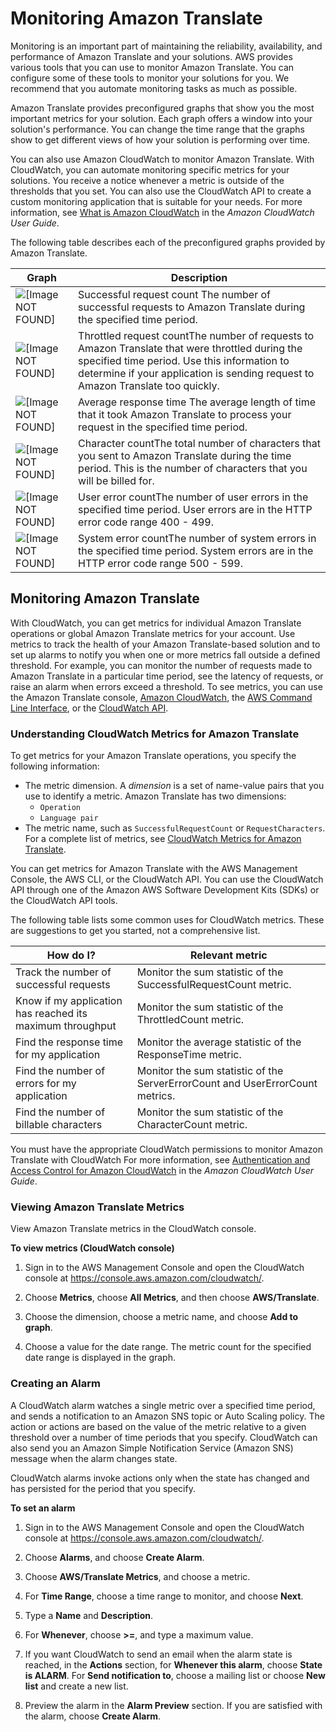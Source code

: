 # Monitoring Amazon Translate<a name="monitoring-translate"></a>

Monitoring is an important part of maintaining the reliability, availability, and performance of Amazon Translate and your solutions\. AWS provides various tools that you can use to monitor Amazon Translate\. You can configure some of these tools to monitor your solutions for you\. We recommend that you automate monitoring tasks as much as possible\.

Amazon Translate provides preconfigured graphs that show you the most important metrics for your solution\. Each graph offers a window into your solution's performance\. You can change the time range that the graphs show to get different views of how your solution is performing over time\.

You can also use Amazon CloudWatch to monitor Amazon Translate\. With CloudWatch, you can automate monitoring specific metrics for your solutions\. You receive a notice whenever a metric is outside of the thresholds that you set\. You can also use the CloudWatch API to create a custom monitoring application that is suitable for your needs\. For more information, see [What is Amazon CloudWatch](http://docs.aws.amazon.com/AmazonCloudWatch/latest/DeveloperGuide/WhatIsCloudWatch.html) in the *Amazon CloudWatch User Guide*\.

The following table describes each of the preconfigured graphs provided by Amazon Translate\.


| Graph | Description | 
| --- | --- | 
| ![\[Image NOT FOUND\]](http://docs.aws.amazon.com/translate/latest/dg/images/metric-successful-request-count.png) |  Successful request count The number of successful requests to Amazon Translate during the specified time period\.  | 
| ![\[Image NOT FOUND\]](http://docs.aws.amazon.com/translate/latest/dg/images/metric-throttled-request-count.png) | Throttled request countThe number of requests to Amazon Translate that were throttled during the specified time period\. Use this information to determine if your application is sending request to Amazon Translate too quickly\. | 
| ![\[Image NOT FOUND\]](http://docs.aws.amazon.com/translate/latest/dg/images/metric-average-response-time.png) |  Average response time The average length of time that it took Amazon Translate to process your request in the specified time period\.  | 
| ![\[Image NOT FOUND\]](http://docs.aws.amazon.com/translate/latest/dg/images/metric-character-count.png) | Character countThe total number of characters that you sent to Amazon Translate during the time period\. This is the number of characters that you will be billed for\. | 
| ![\[Image NOT FOUND\]](http://docs.aws.amazon.com/translate/latest/dg/images/metric-user-error-count.png) | User error countThe number of user errors in the specified time period\. User errors are in the HTTP error code range 400 \- 499\. | 
| ![\[Image NOT FOUND\]](http://docs.aws.amazon.com/translate/latest/dg/images/metric-system-error-count.png) | System error countThe number of system errors in the specified time period\. System errors are in the HTTP error code range 500 \- 599\. | 

## Monitoring Amazon Translate<a name="monitoring-translate-cloudwatch"></a>

With CloudWatch, you can get metrics for individual Amazon Translate operations or global Amazon Translate metrics for your account\. Use metrics to track the health of your Amazon Translate\-based solution and to set up alarms to notify you when one or more metrics fall outside a defined threshold\. For example, you can monitor the number of requests made to Amazon Translate in a particular time period, see the latency of requests, or raise an alarm when errors exceed a threshold\. To see metrics, you can use the Amazon Translate console, [Amazon CloudWatch](https://console.aws.amazon.com/cloudwatch/), the [AWS Command Line Interface](http://docs.aws.amazon.com/AmazonCloudWatch/latest/cli/), or the [CloudWatch API](http://docs.aws.amazon.com/AmazonCloudWatch/latest/APIReference/)\.

### Understanding CloudWatch Metrics for Amazon Translate<a name="aws-lex-cloudwatch-using"></a>

To get metrics for your Amazon Translate operations, you specify the following information:
+ The metric dimension\. A *dimension* is a set of name\-value pairs that you use to identify a metric\. Amazon Translate has two dimensions:
  + `Operation`
  + `Language pair`
+ The metric name, such as `SuccessfulRequestCount` or `RequestCharacters`\. For a complete list of metrics, see [CloudWatch Metrics for Amazon Translate](translate-cloudwatch.md#translate-cloudwatch-metrics)\.

You can get metrics for Amazon Translate with the AWS Management Console, the AWS CLI, or the CloudWatch API\. You can use the CloudWatch API through one of the Amazon AWS Software Development Kits \(SDKs\) or the CloudWatch API tools\. 

The following table lists some common uses for CloudWatch metrics\. These are suggestions to get you started, not a comprehensive list\.


| How do I? | Relevant metric | 
| --- | --- | 
| Track the number of successful requests | Monitor the sum statistic of the SuccessfulRequestCount metric\.  | 
| Know if my application has reached its maximum throughput | Monitor the sum statistic of the ThrottledCount metric\. | 
| Find the response time for my application | Monitor the average statistic of the ResponseTime metric\. | 
| Find the number of errors for my application | Monitor the sum statistic of the ServerErrorCount and UserErrorCount metrics\. | 
| Find the number of billable characters | Monitor the sum statistic of the CharacterCount metric\. | 

You must have the appropriate CloudWatch permissions to monitor Amazon Translate with CloudWatch For more information, see [ Authentication and Access Control for Amazon CloudWatch](http://docs.aws.amazon.com/AmazonCloudWatch/latest/monitoring/auth-and-access-control-cw.html) in the *Amazon CloudWatch User Guide*\.

### Viewing Amazon Translate Metrics<a name="translate-cloudwatch-view"></a>

View Amazon Translate metrics in the CloudWatch console\.

**To view metrics \(CloudWatch console\)**

1. Sign in to the AWS Management Console and open the CloudWatch console at [https://console\.aws\.amazon\.com/cloudwatch/](https://console.aws.amazon.com/cloudwatch/)\.

1. Choose **Metrics**, choose **All Metrics**, and then choose **AWS/Translate**\.

1. Choose the dimension, choose a metric name, and choose **Add to graph**\.

1. Choose a value for the date range\. The metric count for the specified date range is displayed in the graph\.

### Creating an Alarm<a name="translate-cloudwatch-alarms"></a>

A CloudWatch alarm watches a single metric over a specified time period, and sends a notification to an Amazon SNS topic or Auto Scaling policy\. The action or actions are based on the value of the metric relative to a given threshold over a number of time periods that you specify\. CloudWatch can also send you an Amazon Simple Notification Service \(Amazon SNS\) message when the alarm changes state\.

CloudWatch alarms invoke actions only when the state has changed and has persisted for the period that you specify\.

**To set an alarm**

1. Sign in to the AWS Management Console and open the CloudWatch console at [https://console\.aws\.amazon\.com/cloudwatch/](https://console.aws.amazon.com/cloudwatch/)\.

1. Choose **Alarms**, and choose **Create Alarm**\. 

1. Choose **AWS/Translate Metrics**, and choose a metric\.

1. For **Time Range**, choose a time range to monitor, and choose **Next**\.

1. Type a **Name** and **Description**\.

1.  For **Whenever**, choose **>=**, and type a maximum value\.

1. If you want CloudWatch to send an email when the alarm state is reached, in the **Actions** section, for **Whenever this alarm**, choose **State is ALARM**\. For **Send notification to**, choose a mailing list or choose **New list** and create a new list\.

1. Preview the alarm in the **Alarm Preview** section\. If you are satisfied with the alarm, choose **Create Alarm**\.
